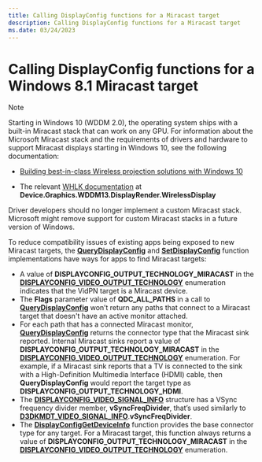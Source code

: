 ```yaml
---
title: Calling DisplayConfig functions for a Miracast target
description: Calling DisplayConfig functions for a Miracast target
ms.date: 03/24/2023
---
```


# Calling DisplayConfig functions for a Windows 8.1 Miracast target

> [!NOTE]
> Starting in Windows 10 (WDDM 2.0), the operating system ships with a built-in Miracast stack that can work on any GPU. For information about the Microsoft Miracast stack and the requirements of drivers and hardware to support Miracast displays starting in Windows 10, see the following documentation:
>
> * [Building best-in-class Wireless projection solutions with Windows 10](/windows-hardware/design/device-experiences/wireless-projection)
>
> * The relevant [WHLK documentation](/windows-hardware/test/hlk/windows-hardware-lab-kit) at **Device.Graphics.WDDM13.DisplayRender.WirelessDisplay**
>
> Driver developers should no longer implement a custom Miracast stack. Microsoft might remove support for custom Miracast stacks in a future version of Windows.

To reduce compatibility issues of existing apps being exposed to new Miracast targets, the [**QueryDisplayConfig**](/windows/win32/api/winuser/nf-winuser-querydisplayconfig) and [**SetDisplayConfig**](/windows/win32/api/winuser/nf-winuser-setdisplayconfig) function implementations have ways for apps to find Miracast targets:

* A value of **DISPLAYCONFIG_OUTPUT_TECHNOLOGY_MIRACAST** in the [**DISPLAYCONFIG_VIDEO_OUTPUT_TECHNOLOGY**](/windows/win32/api/wingdi/ne-wingdi-displayconfig_video_output_technology) enumeration indicates that the VidPN target is a Miracast device.
* The **Flags** parameter value of **QDC_ALL_PATHS** in a call to [**QueryDisplayConfig**](/windows/win32/api/winuser/nf-winuser-querydisplayconfig) won’t return any paths that connect to a Miracast target that doesn't have an active monitor attached.
* For each path that has a connected Miracast monitor, [**QueryDisplayConfig**](/windows/win32/api/winuser/nf-winuser-querydisplayconfig) returns the connector type that the Miracast sink reported. Internal Miracast sinks report a value of **DISPLAYCONFIG_OUTPUT_TECHNOLOGY_MIRACAST** in the [**DISPLAYCONFIG_VIDEO_OUTPUT_TECHNOLOGY**](/windows/win32/api/wingdi/ne-wingdi-displayconfig_video_output_technology) enumeration. For example, if a Miracast sink reports that a TV is connected to the sink with a High-Definition Multimedia Interface (HDMI) cable, then **QueryDisplayConfig** would report the target type as **DISPLAYCONFIG_OUTPUT_TECHNOLOGY_HDMI**.
* The [**DISPLAYCONFIG_VIDEO_SIGNAL_INFO**](/windows/win32/api/wingdi/ns-wingdi-displayconfig_video_signal_info) structure has a VSync frequency divider member, **vSyncFreqDivider**, that’s used similarly to [**D3DKMDT_VIDEO_SIGNAL_INFO**](/windows-hardware/drivers/ddi/d3dkmdt/ns-d3dkmdt-_d3dkmdt_video_signal_info).**vSyncFreqDivider**.
* The [**DisplayConfigGetDeviceInfo**](/windows/win32/api/winuser/nf-winuser-displayconfiggetdeviceinfo) function provides the base connector type for any target. For a Miracast target, this function always returns a value of **DISPLAYCONFIG_OUTPUT_TECHNOLOGY_MIRACAST** in the [**DISPLAYCONFIG_VIDEO_OUTPUT_TECHNOLOGY**](/windows/win32/api/wingdi/ne-wingdi-displayconfig_video_output_technology) enumeration.
